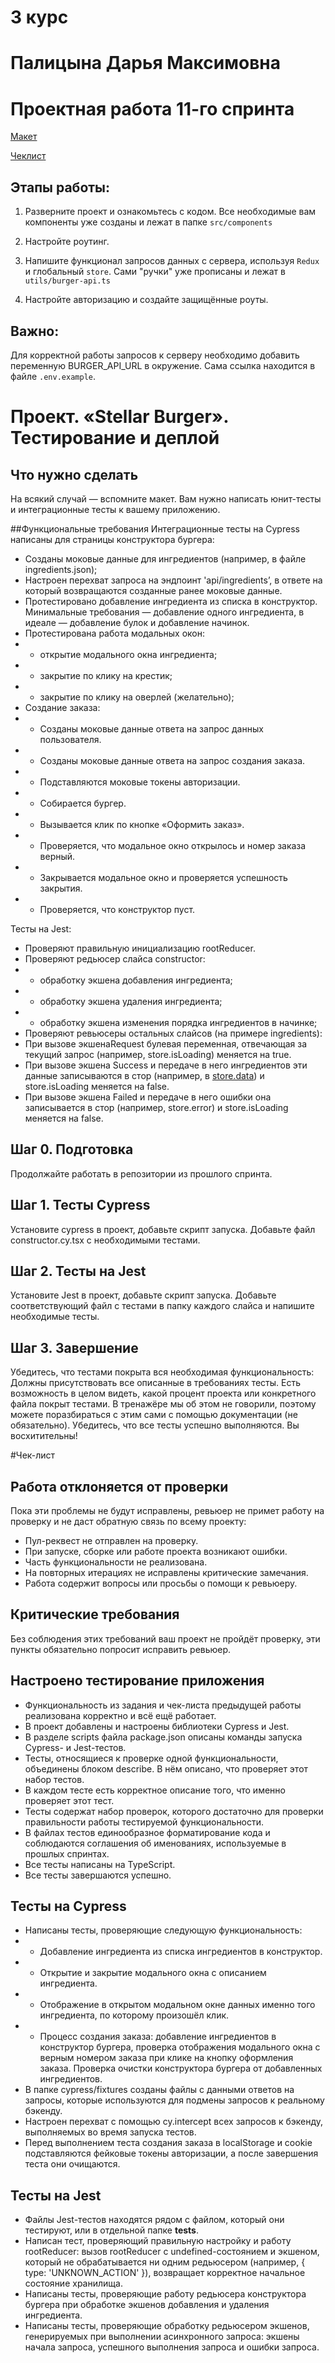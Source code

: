 # 3 курс
# Палицына Дарья Максимовна

# Проектная работа 11-го спринта

[Макет](<https://www.figma.com/file/vIywAvqfkOIRWGOkfOnReY/React-Fullstack_-Проектные-задачи-(3-месяца)_external_link?type=design&node-id=0-1&mode=design>)

[Чеклист](https://www.notion.so/praktikum/0527c10b723d4873aa75686bad54b32e?pvs=4)

## Этапы работы:

1. Разверните проект и ознакомьтесь с кодом. Все необходимые вам компоненты уже созданы и лежат в папке `src/components`

2. Настройте роутинг.

3. Напишите функционал запросов данных с сервера, используя `Redux` и глобальный `store`. Сами "ручки" уже прописаны и лежат в `utils/burger-api.ts`

4. Настройте авторизацию и создайте защищённые роуты.

## Важно:

Для корректной работы запросов к серверу необходимо добавить переменную BURGER_API_URL в окружение. Сама ссылка находится в файле `.env.example`.

# Проект. «Stellar Burger». Тестирование и деплой

## Что нужно сделать
На всякий случай — вспомните макет.
Вам нужно написать юнит-тесты и интеграционные тесты к вашему приложению.

##Функциональные требования
Интеграционные тесты на Cypress написаны для страницы конструктора бургера:
  
* Созданы моковые данные для ингредиентов (например, в файле ingredients.json);
* Настроен перехват запроса на эндпоинт 'api/ingredients’, в ответе на который возвращаются созданные ранее моковые данные.
* Протестировано добавление ингредиента из списка в конструктор. Минимальные требования — добавление одного ингредиента, в идеале — добавление булок и добавление начинок.
* Протестирована работа модальных окон:
* * открытие модального окна ингредиента;
* * закрытие по клику на крестик;
* * закрытие по клику на оверлей (желательно);
* Создание заказа:
* * Созданы моковые данные ответа на запрос данных пользователя.
* * Созданы моковые данные ответа на запрос создания заказа.
* * Подставляются моковые токены авторизации.
* * Собирается бургер.
* * Вызывается клик по кнопке «Оформить заказ».
* * Проверяется, что модальное окно открылось и номер заказа верный.
* * Закрывается модальное окно и проверяется успешность закрытия.
* * Проверяется, что конструктор пуст.

Тесты на Jest:
  
* Проверяют правильную инициализацию rootReducer.
* Проверяют редьюсер слайса constructor:
* * обработку экшена добавления ингредиента;
* * обработку экшена удаления ингредиента;
* * обработку экшена изменения порядка ингредиентов в начинке;
* Проверяют ревьюсеры остальных слайсов (на примере ingredients):
* При вызове экшенаRequest булевая переменная, отвечающая за текущий запрос (например, store.isLoading) меняется на true.
* При вызове экшена Success и передаче в него ингредиентов эти данные записываются в стор (например, в [store.data](http://store.data)) и store.isLoading меняется на false.
* При вызове экшена Failed и передаче в него ошибки она записывается в стор (например, store.error) и store.isLoading меняется на false.


## Шаг 0. Подготовка
Продолжайте работать в репозитории из прошлого спринта.
## Шаг 1. Тесты Cypress
Установите cypress в проект, добавьте скрипт запуска.
Добавьте файл constructor.cy.tsx с необходимыми тестами.
## Шаг 2. Тесты на Jest
Установите Jest в проект, добавьте скрипт запуска.
Добавьте соответствующий файл с тестами в папку каждого слайса и напишите необходимые тесты.
## Шаг 3. Завершение
Убедитесь, что тестами покрыта вся необходимая функциональность:
Должны присутствовать все описанные в требованиях тесты.
Есть возможность в целом видеть, какой процент проекта или конкретного файла покрыт тестами. В тренажёре мы об этом не говорили, поэтому можете поразбираться с этим сами с помощью документации (не обязательно).
Убедитесь, что все тесты успешно выполняются.
Вы восхитительны!

#Чек-лист

## Работа отклоняется от проверки
Пока эти проблемы не будут исправлены, ревьюер не примет работу на проверку и не даст обратную связь по всему проекту:
* Пул-реквест не отправлен на проверку.
* При запуске, сборке или работе проекта возникают ошибки.
* Часть функциональности не реализована.
* На повторных итерациях не исправлены критические замечания.
* Работа содержит вопросы или просьбы о помощи к ревьюеру.

## Критические требования
Без соблюдения этих требований ваш проект не пройдёт проверку, эти пункты обязательно попросит исправить ревьюер.

## Настроено тестирование приложения
* Функциональность из задания и чек-листа предыдущей работы реализована корректно и всё ещё работает.
* В проект добавлены и настроены библиотеки Cypress и Jest.
* В разделе scripts файла package.json описаны команды запуска Cypress- и Jest-тестов.
* Тесты, относящиеся к проверке одной функциональности, объединены блоком describe. В нём описано, что проверяет этот набор тестов.
* В каждом тесте есть корректное описание того, что именно проверяет этот тест.
* Тесты содержат набор проверок, которого достаточно для проверки правильности работы тестируемой функциональности.
* В файлах тестов единообразное форматирование кода и соблюдаются соглашения об именованиях, используемые в прошлых спринтах.
* Все тесты написаны на TypeScript.
* Все тесты завершаются успешно.

## Тесты на Cypress
* Написаны тесты, проверяющие следующую функциональность:
* * Добавление ингредиента из списка ингредиентов в конструктор.
* * Открытие и закрытие модального окна с описанием ингредиента.
* * Отображение в открытом модальном окне данных именно того ингредиента, по которому произошёл клик.
* * Процесс создания заказа: добавление ингредиентов в конструктор бургера, проверка отображения модального окна с верным номером заказа при клике на кнопку оформления заказа. Проверка очистки конструктора бургера от добавленных ингредиентов.
* В папке cypress/fixtures созданы файлы с данными ответов на запросы, которые используются для подмены запросов к реальному бэкенду.
* Настроен перехват с помощью cy.intercept всех запросов к бэкенду, выполняемых во время запуска тестов.
* Перед выполнением теста создания заказа в localStorage и сookie подставляются фейковые токены авторизации, а после завершения теста они очищаются.

## Тесты на Jest
* Файлы Jest-тестов находятся рядом с файлом, который они тестируют, или в отдельной папке __tests__.
* Написан тест, проверяющий правильную настройку и работу rootReducer: вызов rootReducer с undefined-состоянием и экшеном, который не обрабатывается ни одним редьюсером (например, { type: 'UNKNOWN_ACTION' }), возвращает корректное начальное состояние хранилища.
* Написаны тесты, проверяющие работу редьюсера конструктора бургера при обработке экшенов добавления и удаления ингредиента.
* Написаны тесты, проверяющие обработку редьюсером экшенов, генерируемых при выполнении асинхронного запроса: экшены начала запроса, успешного выполнения запроса и ошибки запроса.
